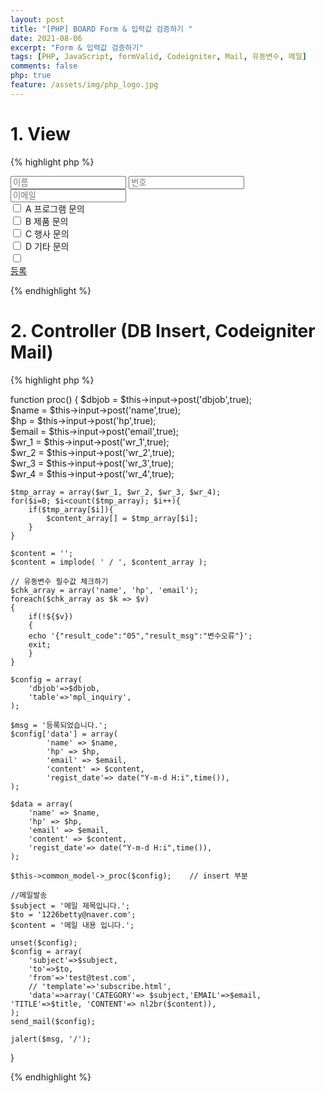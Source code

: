 ```yaml
---
layout: post
title: "[PHP] BOARD Form & 입력값 검증하기 "
date: 2021-08-06
excerpt: "Form & 입력값 검증하기"
tags: [PHP, JavaScript, formValid, Codeigniter, Mail, 유동변수, 메일]
comments: false
php: true
feature: /assets/img/php_logo.jpg
---
```



# 1. View
{% highlight php %}
<div class="boardForm">
	<form name="frm" method="post" action="/front/proc">
	<input type="hidden" name="dbjob" value="i" />
		<div class="inputbox">
			<input type="text" id="name" name="name" placeholder="이름" /> 
			<input type="text" id="hp" name="hp"  maxlength="11" placeholder="번호" required="">
			<!--<input type="tel" id="hp" name="hp"  placeholder="번호" maxlength="11" /> 번호만 입력가능--> 
			<input type="text"  id="email" name="email" placeholder="이메일"/>
			<div class="checkbox-custom checkbox-default">
				<input type="checkbox" id="chk_content" name="wr_1" value="A 프로그램 문의">
				<label for="chk1">A 프로그램 문의</label>
			</div>
			<div class="checkbox-custom checkbox-default">
				<input type="checkbox" id="chk_content" name="wr_2" value="B 제품 문의">
				<label for="chk2">B 제품 문의</label>
			</div>
			<div class="checkbox-custom checkbox-default">
				<input type="checkbox" id="chk_content" name="wr_3" value="C 행사 문의">
				<label for="chk3">C 행사 문의</label>
			</div>
			<div class="checkbox-custom checkbox-default">
				<input type="checkbox" id="chk_content" name="wr_4" value="D 기타 문의">
				<label for="chk4">D 기타 문의</label>
			</div>
			<input type="checkbox" name="agree"  id="agree" placeholder="개인정보수집 및 이용안내"/>
		</div>
		<a href="javascript:frmValid();" class="submit">등록</a>
	</form>
</div>
 
<script>
function frmValid(){
	var chk_length = $("input:checkbox[id=chk_content]:checked").length;
	var regExpEmail = /^[0-9a-zA-Z]([-_\.]?[0-9a-zA-Z])*@[0-9a-zA-Z]([-_\.]?[0-9a-zA-Z])*\.[a-zA-Z]{2,3}$/i; //이메일
	var regExpHP = /^\d{3}\d{3,4}\d{4}$/; //핸드폰 
	var isnum = /^\d+$/.test(document.frm.hp.value);

	with(document.frm){
		if(!name.value){
			alert("이름을 입력해주세요");
			name.focus();
			return false;
		}

		if(!isnum){
			alert("연락처는 숫자만 입력 가능합니다.");
			return false;
		}

		if(!regExpHP.test(hp.value)){
			alert("연락처를 정확히 입력해주세요");
			hp.focus();
			return false;
		}

		if(!email.value){
			alert("이메일을 입력해주세요");
			email.focus();
			return false;
		}

		if(!regExpEmail.test(email.value)){
			alert("이메일 형식에 맞게 입력해주세요.");
			email.focus();
			return false;
		}

		if(chk_length < 1 ){
			alert("문의 내용은 적어도 하나는 선택해주세요.");
			wr_1.focus();
			return false;
		}

		if(!$("#agree").prop("checked")){
			alert("개인정보수집 및 이용안내에 동의 하셔야 합니다.");
			return false;
		}
		submit();
	}  
}
</script>

{% endhighlight %}

# 2. Controller (DB Insert, Codeigniter Mail)
{% highlight php %}

function proc()
{
	$dbjob = $this->input->post('dbjob',true);	
	$name = $this->input->post('name',true);	
	$hp = $this->input->post('hp',true);	
	$email = $this->input->post('email',true);	 
	$wr_1 = $this->input->post('wr_1',true);	 
	$wr_2 = $this->input->post('wr_2',true);	 
	$wr_3 = $this->input->post('wr_3',true);	 
	$wr_4 = $this->input->post('wr_4',true);	 
    
	$tmp_array = array($wr_1, $wr_2, $wr_3, $wr_4);
	for($i=0; $i<count($tmp_array); $i++){
		if($tmp_array[$i]){
			$content_array[] = $tmp_array[$i]; 
		}
	}

	$content = '';                             
	$content = implode( ' / ', $content_array );

	// 유동변수 필수값 체크하기                          
	$chk_array = array('name', 'hp', 'email');
	foreach($chk_array as $k => $v)
	{  
		if(!${$v})
		{
		echo '{"result_code":"05","result_msg":"변수오류"}';
		exit;
		} 
	}
                      
	$config = array(
	    'dbjob'=>$dbjob,
	    'table'=>'mpl_inquiry',
	);

	$msg = '등록되었습니다.'; 
	$config['data'] = array(
		    'name' => $name, 
	    	'hp' => $hp,
		    'email' => $email,
		    'content' => $content,
		    'regist_date'=> date("Y-m-d H:i",time()),
	);
 
	$data = array(
		'name' => $name, 
		'hp' => $hp,
		'email' => $email,
		'content' => $content,
		'regist_date'=> date("Y-m-d H:i",time()),
	); 

	$this->common_model->_proc($config);    // insert 부분 

	//메일발송 
	$subject = '메일 제목입니다.';  
	$to = '1226betty@naver.com'; 
	$content = '메일 내용 입니다.';

	unset($config);
	$config = array(
		'subject'=>$subject,
		'to'=>$to,
		'from'=>'test@test.com',
		// 'template'=>'subscribe.html',
		'data'=>array('CATEGORY'=> $subject,'EMAIL'=>$email, 'TITLE'=>$title, 'CONTENT'=> nl2br($content)), 
	);
	send_mail($config);
	  
	jalert($msg, '/'); 
}

{% endhighlight %}
